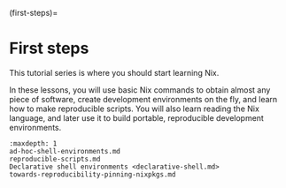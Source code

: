 (first-steps)=

# First steps

This tutorial series is where you should start learning Nix.

In these lessons, you will use basic Nix commands to obtain almost any piece of software, create development environments on the fly, and learn how to make reproducible scripts.
You will also learn reading the Nix language, and later use it to build portable, reproducible development environments.

```{toctree}
:maxdepth: 1
ad-hoc-shell-environments.md
reproducible-scripts.md
Declarative shell environments <declarative-shell.md>
towards-reproducibility-pinning-nixpkgs.md
```
